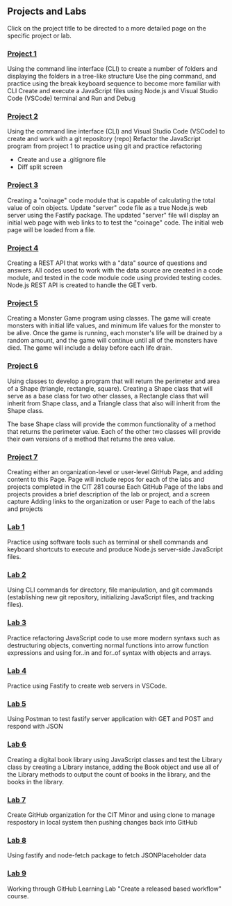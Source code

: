 ## Projects and Labs

Click on the project title to be directed to a more detailed page on the specific project or lab.

### [Project 1](https://jiah-design.github.io/cit281-p1/)

Using the command line interface (CLI) to create a number of folders and displaying the folders in a tree-like structure
Use the ping command, and practice using the break keyboard sequence to become more familiar with CLI
Create and execute a JavaScript files using Node.js and Visual Studio Code (VSCode) terminal and Run and Debug

### [Project 2](https://jiah-design.github.io/cit281-p2/)

Using the command line interface (CLI) and Visual Studio Code (VSCode) to create and work with a git repository (repo)
Refactor the JavaScript program from project 1 to practice using git and practice refactoring
- Create and use a .gitignore file
- Diff split screen

### [Project 3](https://jiah-design.github.io/cit281-p3/)

Creating a "coinage" code module that is capable of calculating the total value of coin objects. Update "server" code file as a true Node.js web server using the Fastify package. The updated "server" file will display an initial web page with web links to to test the "coinage" code. The initial web page will be loaded from a file.

### [Project 4](https://jiah-design.github.io/cit281-p4/)

Creating a REST API that works with a "data" source of questions and answers. All codes used to work with the data source are created in a code module, and tested in the code module code using provided testing codes. Node.js REST API is created to handle the GET verb. 

### [Project 5](https://jiah-design.github.io/cit281-p5/)

Creating a Monster Game program using classes. The game will create monsters with initial life values, and minimum life values for the monster to be alive. Once the game is running, each monster's life will be drained by a random amount, and the game will continue until all of the monsters have died. The game will include a delay before each life drain.

### [Project 6](https://jiah-design.github.io/cit281-p6/)

Using classes to develop a program that will return the perimeter and area of a Shape (triangle, rectangle, square). Creating a Shape class that will serve as a base class for two other classes, a Rectangle class that will inherit from Shape class, and a Triangle class that also will inherit from the Shape class.

The base Shape class will provide the common functionality of a method that returns the perimeter value. Each of the other two classes will provide their own versions of a method that returns the area value. 

### [Project 7](https://jiah-design.github.io/cit281-p7/)

Creating either an organization-level or user-level GitHub Page, and adding content to this Page.
Page will include repos for each of the labs and projects completed in the CIT 281 course 
Each GitHub Page of the labs and projects provides a brief description of the lab or project, and a screen capture
Adding links to the organization or user Page to each of the labs and projects

### [Lab 1](https://jiah-design.github.io/cit281-lab1/)

Practice using software tools such as terminal or shell commands and keyboard shortcuts to execute and produce Node.js server-side JavaScript files.

### [Lab 2](https://jiah-design.github.io/cit281-lab2/)

Using CLI commands for directory, file manipulation, and git commands (establishing new git repository, initializing JavaScript files, and tracking files).

### [Lab 3](https://jiah-design.github.io/cit281-lab3/)

Practice refactoring JavaScript code to use more modern syntaxs such as destructuring objects, converting normal functions into arrow function expressions and using for..in and for..of syntax with objects and arrays.

### [Lab 4](https://jiah-design.github.io/cit281-lab4/)

Practice using Fastify to create web servers in VSCode.

### [Lab 5](https://jiah-design.github.io/cit281-lab5/)

Using Postman to test fastify server application with GET and POST and respond with JSON

### [Lab 6](https://jiah-design.github.io/cit281-lab6/)

Creating a digital book library using JavaScript classes and test the Library class by creating a Library instance, adding the Book object and use all of the Library methods to output the count of books in the library, and the books in the library.

### [Lab 7](https://jiah-design.github.io/cit281-lab7/)

Create GitHub organization for the CIT Minor and using clone to manage respostory in local system then pushing changes back into GitHub

### [Lab 8](https://jiah-design.github.io/cit281-lab8/)

Using fastify and node-fetch package to fetch JSONPlaceholder data

### [Lab 9](https://jiah-design.github.io/cit281-lab9/)

Working through GitHub Learning Lab "Create a released based workflow" course.


